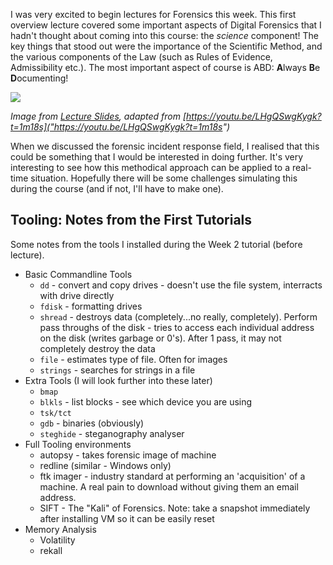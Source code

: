 I was very excited to begin lectures for Forensics this week. This first overview lecture covered some important aspects of Digital Forensics that I hadn't thought about coming into this course: the _science_ component! The key things that stood out were the importance of the Scientific Method, and the various components of the Law (such as Rules of Evidence, Admissibility etc.). The most important aspect of course is ABD: **A**lways **B**e **D**ocumenting!

![]({{"/assets/images/abd.png"}})

_Image from [Lecture Slides]("https://webcms3.cse.unsw.edu.au/COMP6445/18s2/resources/20138"), adapted from [https://youtu.be/LHgQSwgKygk?t=1m18s]("https://youtu.be/LHgQSwgKygk?t=1m18s")_

When we discussed the forensic incident response field, I realised that this could be something that I would be interested in doing further. It's very interesting to see how this methodical approach can be applied to a real-time situation. Hopefully there will be some challenges simulating this during the course (and if not, I'll have to make one).

## Tooling: Notes from the First Tutorials
Some notes from the tools I installed during the Week 2 tutorial (before lecture).
* Basic Commandline Tools
	* `dd` - convert and copy drives - doesn't use the file system, interracts with drive directly
	* `fdisk` - formatting drives
	* `shread` - destroys data (completely...no really, completely). Perform pass throughs of the disk - tries to access each individual address on the disk (writes garbage or 0's). After 1 pass, it may not completely destroy the data
	* `file` - estimates type of file. Often for images
	* `strings` - searches for strings in a file
* Extra Tools (I will look further into these later)
	* `bmap`
	* `blkls` - list blocks - see which device you are using
	* `tsk/tct`
	* `gdb` - binaries (obviously)
	* `steghide` - steganography analyser
* Full Tooling environments
	* autopsy - takes forensic image of machine
	* redline (similar - Windows only)
	* ftk imager - industry standard at performing an 'acquisition' of a machine. A real pain to download without giving them an email address.
	* SIFT - The "Kali" of Forensics. Note: take a snapshot immediately after installing VM so it can be easily reset
* Memory Analysis
	* Volatility
	* rekall
